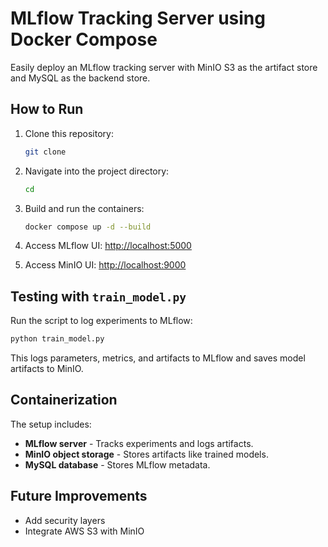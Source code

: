 # MLflow Tracking Server using Docker Compose

Easily deploy an MLflow tracking server with MinIO S3 as the artifact store and MySQL as the backend store.

## How to Run

1. Clone this repository:

   ```bash
   git clone 
   ```

2. Navigate into the project directory:

   ```bash
   cd 
   ```

3. Build and run the containers:

   ```bash
   docker compose up -d --build
   ```

4. Access MLflow UI: [http://localhost:5000](http://localhost:5000)
5. Access MinIO UI: [http://localhost:9000](http://localhost:9000)

## Testing with `train_model.py`

Run the script to log experiments to MLflow:

```bash
python train_model.py
```

This logs parameters, metrics, and artifacts to MLflow and saves model artifacts to MinIO.

## Containerization

The setup includes:
- **MLflow server** - Tracks experiments and logs artifacts.
- **MinIO object storage** - Stores artifacts like trained models.
- **MySQL database** - Stores MLflow metadata.

## Future Improvements
- Add security layers
- Integrate AWS S3 with MinIO
